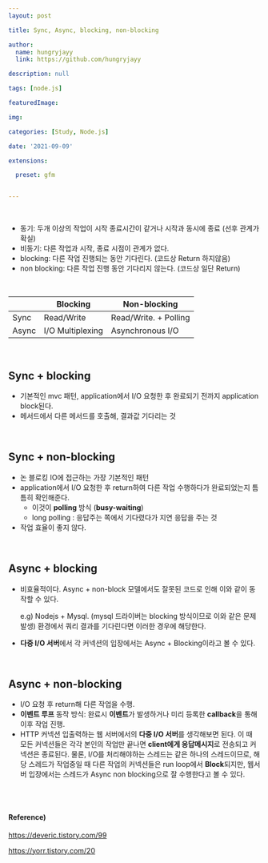 ```yaml
---
layout: post

title: Sync, Async, blocking, non-blocking

author: 
  name: hungryjayy
  link: https://github.com/hungryjayy

description: null

tags: [node.js]

featuredImage: 

img: 

categories: [Study, Node.js]

date: '2021-09-09'

extensions:

  preset: gfm


---
```


<br>

* 동기: 두개 이상의 작업이 시작 종료시간이 같거나 시작과 동시에 종료 (선후 관계가 확실)
* 비동기: 다른 작업과 시작, 종료 시점이 관계가 없다.
* blocking: 다른 작업 진행되는 동안 기다린다. (코드상 Return 하지않음)
* non blocking: 다른 작업 진행 동안 기다리지 않는다. (코드상 일단 Return)

<br>

|       | Blocking         | Non-blocking          |
| ----- | ---------------- | --------------------- |
| Sync  | Read/Write       | Read/Write. + Polling |
| Async | I/O Multiplexing | Asynchronous I/O      |

<br>

## Sync + blocking
* 기본적인 mvc 패턴, application에서 I/O 요청한 후 완료되기 전까지 application block된다.
* 메서드에서 다른 메서드를 호출해, 결과값 기다리는 것

<br>

## Sync + non-blocking
* 논 블로킹 IO에 접근하는 가장 기본적인 패턴
* application에서 I/O 요청한 후 return하여 다른 작업 수행하다가 완료되었는지 틈틈히 확인해준다.
  * 이것이 **polling** 방식 (**busy-waiting**)
  * long polling : 응답주는 쪽에서 기다렸다가 지연 응답을 주는 것
* 작업 효율이 좋지 않다.

<br>

## Async + blocking

* 비효율적이다. Async + non-block 모델에서도 잘못된 코드로 인해 이와 같이 동작할 수 있다.

  e.g) Nodejs + Mysql. (mysql 드라이버는 blocking 방식이므로 이와 같은 문제 발생) 환경에서 쿼리 결과를 기다린다면 이러한 경우에 해당한다.

* **다중 I/O 서버**에서 각 커넥션의 입장에서는 Async + Blocking이라고 볼 수 있다.

<br>

## Async + non-blocking

* I/O 요청 후 return해 다른 작업을 수행.
* **이벤트 루프** 동작 방식: 완료시 **이벤트**가 발생하거나 미리 등록한 **callback**을 통해 이후 작업 진행.
* HTTP 커넥션 입출력하는 웹 서버에서의 **다중 I/O 서버**를 생각해보면 된다. 이 때 모든 커넥션들은 각각 본인의 작업만 끝나면 **client에게 응답메시지**로 전송되고 커넥션은 종료된다. 물론, I/O를 처리해야하는 스레드는 같은 하나의 스레드이므로, 해당 스레드가 작업중일 때 다른 작업의 커넥션들은 run loop에서 **Block**되지만, 웹서버 입장에서는 스레드가 Async non blocking으로 잘 수행한다고 볼 수 있다.

<br><br>

#### Reference)

https://deveric.tistory.com/99

https://yorr.tistory.com/20